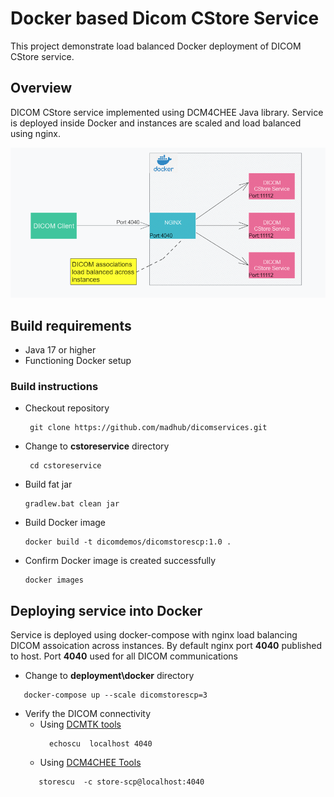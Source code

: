 # Docker based Dicom CStore Service 
This project demonstrate load balanced Docker deployment of DICOM CStore service.
## Overview
DICOM CStore service implemented using DCM4CHEE Java library.
Service is deployed inside Docker and instances are scaled and load balanced using nginx.

![img.png](img.png)

## Build requirements
- Java 17 or higher
- Functioning Docker setup
### Build instructions
* Checkout  repository
   ```shell
    git clone https://github.com/madhub/dicomservices.git
    ```
* Change to **cstoreservice** directory
   ```shell
    cd cstoreservice
    ```
* Build fat jar
    ```shell
    gradlew.bat clean jar
    ```
* Build Docker image
    ```shell
    docker build -t dicomdemos/dicomstorescp:1.0 . 
    ```
* Confirm Docker image is created successfully
    ```shell
    docker images
    ```
## Deploying service into Docker
Service is deployed using docker-compose with nginx load balancing DICOM assoication across instances.
By default nginx port **4040** published to host. Port **4040** used for all DICOM communications  
* Change to **deployment\docker** directory
 ```shell
    docker-compose up --scale dicomstorescp=3 
  ```
* Verify the DICOM connectivity
  * Using [DCMTK tools](https://dicom.offis.de/download/dcmtk/dcmtk367/bin/dcmtk-3.6.7-win64-dynamic.zip)
    ```shell
      echoscu  localhost 4040 
    ```
  * Using [DCM4CHEE Tools](https://sourceforge.net/projects/dcm4che/files/dcm4che3/5.29.2/)
   ```shell
      storescu  -c store-scp@localhost:4040 
    ```